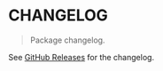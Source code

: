 # CHANGELOG

> Package changelog.

See [GitHub Releases](https://github.com/stdlib-js/datasets-savoy-stopwords-fr/releases) for the changelog.